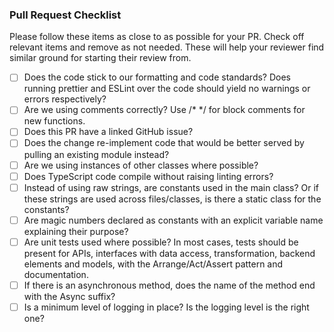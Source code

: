 ### Pull Request Checklist

Please follow these items as close to as possible for your PR. Check off relevant items and remove as not needed. These will help your reviewer find similar ground for starting their review from. 

- [ ] Does the code stick to our formatting and code standards? Does running prettier and ESLint over the code should yield no warnings or errors respectively?
- [ ] Are we using comments correctly? Use /* */ for block comments for new functions.
- [ ] Does this PR have a linked GitHub issue?
- [ ] Does the change re-implement code that would be better served by pulling an existing module instead?
- [ ] Are we using instances of other classes where possible? 
- [ ] Does TypeScript code compile without raising linting errors?
- [ ] Instead of using raw strings, are constants used in the main class? Or if these strings are used across files/classes, is there a static class for the constants?
- [ ] Are magic numbers declared as constants with an explicit variable name explaining their purpose? 
- [ ] Are unit tests used where possible? In most cases, tests should be present for APIs, interfaces with data access, transformation, backend elements and models, with the Arrange/Act/Assert pattern and documentation.
- [ ] If there is an asynchronous method, does the name of the method end with the Async suffix?
- [ ] Is a minimum level of logging in place? Is the logging level is the right one?
